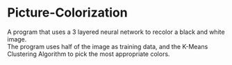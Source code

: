 # Picture-Colorization
A program that uses a 3 layered neural network to recolor a black and white image.\
The program uses half of the image as training data, and the K-Means Clustering Algorithm to pick the most appropriate colors.
